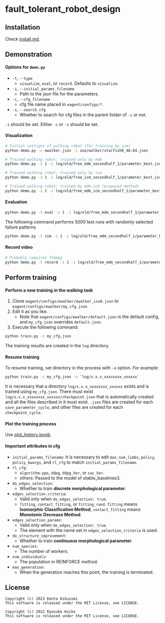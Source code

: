 # fault_tolerant_robot_design

## Installation
Check [install.md](install.md).

## Demonstration
#### Options for `demo.py`
- `-t`, `--type`
  - `visualize`, `eval`, or `record`. Defaults to `visualize`.
- `-i`, `--initial_params_filename`
  - Path to the json file for the parameters.
- `-c`, `--cfg_filename`
  - cfg file name placed in `eagent/configs/*`.
- `-s`, `--search_cfg`
  - Whether to search for cfg files in the parent folder of `-i` or not.

`-i` should be set. Either `-c` or `-s` should be set.

#### Visualization
```bash
# Initial settigns of walking robot (for training by icm)
python demo.py -c ewalker.json -i zoo/walker/starfish6_48.64.json

# Trained walking robot: trained only by mdm
python demo.py -s 1 -i log/old/free_mdm_secondhalf_1/parameter_best.json

# Trained walking robot: trained only by icm
python demo.py -s 1 -i log/old/free_icm_secondhalf_1/parameter_best.json

# Trained walking robot: trained by mdm-icm (proposed method)
python demo.py -s 1 -i log/old/free_mdm_icm_secondhalf_1/parameter_best.json
```

#### Evaluation
```bash
python demo.py -t eval -s 1 -i log/old/free_mdm_secondhalf_1/parameter_best.json
```

The following command performs 5000 test runs with randomly selected failure patterns
```bash
python demo.py -t sim -s 1 -i log/old/free_mdm_secondhalf_1/parameter_best.json
```

#### Record video
```bash
# Probably requires ffmpeg
python demo.py -t record -s 1 -i log/old/free_mdm_secondhalf_1/parameter_best.json
```

## Perform training

#### Perform a new training in the walking task
1. Clone `eagent/configs/ewalker/ewalker_iso6.json` to `eagent/configs/ewalker/my_cfg.json`.
2. Edit it as you like.
   - Note that `eagent/configs/ewalker/default.json` is the default config, and `my_cfg.json` overrides `default.json`.
3. Execute the following command:
```bash
python train.py -c my_cfg.json
```
The training results are created in the `log` directory.

#### Resume training
To resume training, set directory in the process with `-o` option. For example:
```bash
python train.py -c my_cfg.json -o `log/x.x.x_xxxxxxxx_xxxxxx`
```

It is necessary that a directory `log/x.x.x_xxxxxxxx_xxxxxx` exists and is trained using `my_cfg.json`. There must exist `log/x.x.x_xxxxxxxx_xxxxxx/checkpoint.json` that is automatically created and all the files described in it must exist. `.json` files are created for each `save_parameter_cycle`, and other files are created for each `checkpoint_cycle`.

#### Plot the training process
Use [plot_history.ipynb](plot_history.ipynb).

#### Important attributes in cfg
- `initial_params_filename`: It is necessary to edit `max_num_limbs`, `policy`, `policy_kwargs`, and `rl_cfg` to match `initial_params_filename`.
- `rl_cfg`: 
  - `algorithm`: `ppo`, `ddpg`, `ddpg_her`, or `sac_her`.
  - others: Passed to the model of stable_baselines3.
- `do_edges_selection`:
  - Whether to train **discrete morphological parameter**.
- `edges_selection_criteria`:
  - Valid only when `do_edges_selection: true`.
  - `fitting`, `contact_fitting`, or `fitting_rand`. `fitting` means **Isomorphic Classification Method**, `contact_fitting` means **Monotonic Decrease Method**.
- `edges_selection_params`:
  - Valid only when `do_edges_selection: true`.
  - The element with the name set in `edges_selection_criteria` is used.
- `do_structure_improvement`:
  - Whether to train **continuous morphological parameter**.
- `num_species`:
  - The number of workers.
- `num_individuals`:
  - The population in REINFORCE method.
- `max_generation`:
  - When the generation reaches this point, the training is terminated.

## License
```
Copyright (c) 2023 Kenta Kikuzumi
This software is released under the MIT License, see LICENSE.

Copyright (c) 2022 Ryosuke Koike
This software is released under the MIT License, see LICENSE.
```
